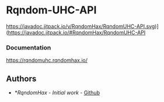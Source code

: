 # Rqndom-UHC-API

https://javadoc.jitpack.io/v/RqndomHax/RqndomUHC-API.svg)](https://javadoc.jitpack.io/#RqndomHax/RqndomUHC-API

### Documentation

<https://rqndomuhc.rqndomhax.io/>

## Authors

* **RqndomHax* - *Initial work* - [Github](https://github.com/RqndomHax)

